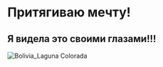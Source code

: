 # Притягиваю мечту!

## Я видела это своими глазами!!!

![Bolivia_Laguna Colorada](Bolivia_LagunaColorada.jpg)